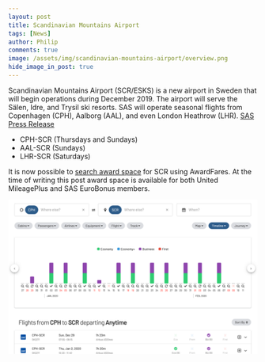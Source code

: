 ```yaml
---
layout: post
title: Scandinavian Mountains Airport
tags: [News]
author: Philip
comments: true
image: /assets/img/scandinavian-mountains-airport/overview.png
hide_image_in_post: true
---
```


Scandinavian Mountains Airport (SCR/ESKS) is a new airport in Sweden that will begin operations during December 2019. The airport will serve the Sälen, Idre, and Trysil ski resorts. SAS will operate seasonal flights from Copenhagen (CPH), Aalborg (AAL), and even London Heathrow (LHR). [SAS Press Release](https://www.sasgroup.net/en/sas-introduces-direct-services-to-the-new-airport-in-salen-trysil/)

- CPH-SCR (Thursdays and Sundays)
- AAL-SCR (Sundays)
- LHR-SCR (Saturdays)

It is now possible to [search award space](https://awardfares.com/search?CPH.SCR.2020-01-12) for SCR using AwardFares. At the time of writing this post award space is available for both United MileagePlus and SAS EuroBonus members.

<a href="https://awardfares.com/search?CPH.SCR.2020-01-12">
  <img src="/assets/img/scandinavian-mountains-airport/search.png" />
</a>
